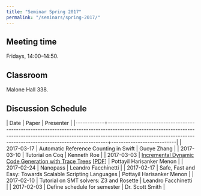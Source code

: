 ```yaml
---
title: "Seminar Spring 2017"
permalink: "/seminars/spring-2017/"
---
```


Meeting time
------------

Fridays, 14:00–14:50.

Classroom
---------

Malone Hall 338.

Discussion Schedule
-------------------

|       Date | Paper                                                                                                                                                                                                                                    | Presenter                 |
|------------+------------------------------------------------------------------------------------------------------------------------------------------------------------------------------------------------------------------------------------------+---------------------------|
| 2017-03-17 | Automatic Reference Counting in Swift                                                                                                                                                                                                    | Guoye Zhang               |
| 2017-03-10 | Tutorial on Coq                                                                                                                                                                                                                          | Kenneth Roe               |
| 2017-03-03 | [Incremental Dynamic Code Generation with Trace Trees](http://citeseerx.ist.psu.edu/viewdoc/summary?doi=10.1.1.113.557) [[PDF](http://www.ecst.csuchico.edu/~juliano/csci693/Presentations/2008w/Materials/ShahR/DOCS/ICS-TR-06-16.pdf)] | Pottayil Harisanker Menon |
| 2017-02-24 | Nanopass                                                                                                                                                                                                                                 | Leandro Facchinetti       |
| 2017-02-17 | Safe, Fast and Easy: Towards Scalable Scripting Languages                                                                                                                                                                                | Pottayil Harisanker Menon |
| 2017-02-10 | Tutorial on SMT solvers: Z3 and Rosette                                                                                                                                                                                                  | Leandro Facchinetti       |
| 2017-02-03 | Define schedule for semester                                                                                                                                                                                                             | Dr. Scott Smith           |
